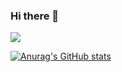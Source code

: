 ### Hi there 👋

<!--
**RikiSkrudlik/RikiSkrudlik** is a ✨ _special_ ✨ repository because its `README.md` (this file) appears on your GitHub profile.

Here are some ideas to get you started:

- 🔭 I’m currently working on ...
- 🌱 I’m currently learning ...
- 👯 I’m looking to collaborate on ...
- 🤔 I’m looking for help with ...
- 💬 Ask me about ...
- 📫 How to reach me: ...
- 😄 Pronouns: ...
- ⚡ Fun fact: ...
-->

![](https://komarev.com/ghpvc/?username=RikiSkrudlik)

[![Anurag's GitHub stats](https://github-readme-stats.vercel.app/api?username=RikiSkrudlik)](https://github.com/anuraghazra/github-readme-stats)
